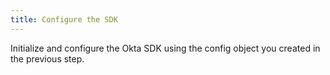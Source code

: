 ```yaml
---
title: Configure the SDK
---
```

Initialize and configure the Okta SDK using the config object you created in the previous step. 

<StackSelector snippet="config"/>

<NextSectionLink/>
